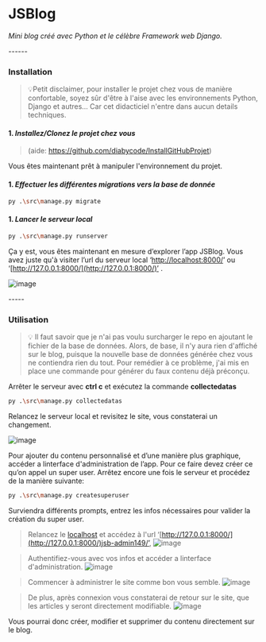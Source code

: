 # **JSBlog**

_Mini blog créé avec Python et le célèbre Framework web Django._       

<aside> ------ </aside>

### **Installation**
>💡Petit disclaimer, pour installer le projet chez vous de manière confortable, soyez sûr d'être à l'aise avec les environnements Python, Django et autres… Car cet didacticiel n'entre dans aucun details techniques.


#### 1. _**Installez/Clonez le projet chez vous**_
>(aide: https://github.com/diabycode/InstallGitHubProjet)
    

Vous êtes maintenant prêt à manipuler l'environnement du projet.

#### 1. **_Effectuer les différentes migrations vers la base de donnée_**
    
```bash
py .\src\manage.py migrate
```
    
#### 1. **_Lancer le serveur local_**
    
```bash
py .\src\manage.py runserver
```
    

Ça y est, vous êtes maintenant en mesure d’explorer l’app JSBlog. Vous avez juste qu'à visiter l’url du serveur local ‘[http://localhost:8000/](http://localhost:8000/)’ ou ‘[http://127.0.0.1:8000/](http://127.0.0.1:8000/)’ .

![image](https://user-images.githubusercontent.com/97140632/215323377-4b9140f6-2456-4fe6-a3bb-a7f076fbd6d0.png)

<aside> ----- </aside>

### **Utilisation**
>💡 Il faut savoir que je n'ai pas voulu surcharger le repo en ajoutant le fichier de la base de données. Alors, de base, il n'y aura rien d'affiché sur le blog, puisque la nouvelle base de données générée chez vous ne contiendra rien du tout.
Pour remédier à ce problème, j'ai mis en place une commande pour générer du faux contenu déjà préconçu.

Arrêter le serveur avec **ctrl c** et exécutez la commande **collectedatas** 

```bash
py .\src\manage.py collectedatas
```

Relancez le serveur local et revisitez le site, vous constaterai un changement.  

![image](https://user-images.githubusercontent.com/97140632/215323442-6e3c826f-4347-4095-a8e7-1ae1b31e1e3f.png)

Pour ajouter du contenu personnalisé et d’une manière plus graphique, accéder a linterface d'administration de l’app. Pour ce faire devez créer ce qu’on appel un super user. Arrêtez encore une fois le serveur et procédez de la manière suivante:

```bash
py .\src\manage.py createsuperuser
```

Surviendra différents prompts, entrez les infos nécessaires pour valider la création du super user. 

>Relancez le [localhost](http://localhost) et accédez à l'url ‘[http://127.0.0.1:8000/](http://127.0.0.1:8000/)jsb-admin149/’, 
![image](https://user-images.githubusercontent.com/97140632/215323463-e94c74b9-f875-4bdf-be7c-2bab410375d4.png)

>Authentifiez-vous avec vos infos et accéder a linterface d'administration.
![image](https://user-images.githubusercontent.com/97140632/215323483-e4c1f1aa-7594-46b2-b91c-8842a7e366a7.png)

>Commencer à administrer le site comme bon vous semble.
![image](https://user-images.githubusercontent.com/97140632/215323502-702db25f-6327-481f-a6a8-06224f65a5cc.png)

> De plus, après connexion vous constaterai de retour sur le site, que les articles y seront directement modifiable.
![image](https://user-images.githubusercontent.com/97140632/215323515-28868581-7f5d-44fc-a2d7-4efb741f4c0f.png)

Vous pourrai donc créer, modifier et supprimer du contenu directement sur le blog.
